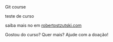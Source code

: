 Git course

teste de curso

saiba mais no em [robertostzutski.com](https://robertostzutski.com)

Gostou do curso? Quer mais? Ajude com a doação!
